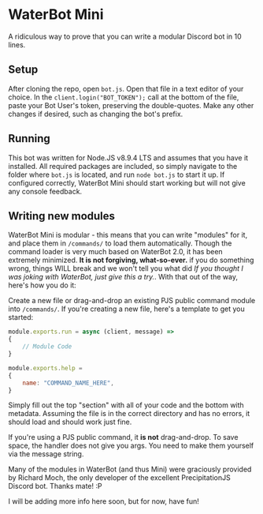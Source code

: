 # WaterBot Mini
A ridiculous way to prove that you can write a modular Discord bot in 10 lines.

## Setup
After cloning the repo, open ``bot.js``. Open that file in a text editor of your choice. In the ``client.login("BOT_TOKEN");`` call at the bottom of the file, paste your Bot User's token, preserving the double-quotes. Make any other changes if desired, such as changing the bot's prefix.

## Running
This bot was written for Node.JS v8.9.4 LTS and assumes that you have it installed. All required packages are included, so simply navigate to the folder where ``bot.js`` is located, and run ``node bot.js`` to start it up. If configured correctly, WaterBot Mini should start working but will not give any console feedback.

## Writing new modules
WaterBot Mini is modular - this means that you can write "modules" for it, and place them in ``/commands/`` to load them automatically. Though the command loader is very much based on WaterBot 2.0, it has been extremely minimized. **It is not forgiving, what-so-ever.** if you do something wrong, things WILL break and we won't tell you what did *If you thought I was joking with WaterBot, just give this a try.*. With that out of the way, here's how you do it: 

Create a new file or drag-and-drop an existing PJS public command module into ``/commands/``.
If you're creating a new file, here's a template to get you started:

```js
module.exports.run = async (client, message) =>
{
    // Module Code
}

module.exports.help =
{
	name: "COMMAND_NAME_HERE",
}
```

Simply fill out the top "section" with all of your code and the bottom with metadata. Assuming the file is in the correct directory and has no errors, it should load and should work just fine.

If you're using a PJS public command, it **is not** drag-and-drop. To save space, the handler does not give you args. You need to make them yourself via the message string.

Many of the modules in WaterBot (and thus Mini) were graciously provided by Richard Moch, the only developer of the excellent PrecipitationJS Discord bot. Thanks mate! :P

I will be adding more info here soon, but for now, have fun!

